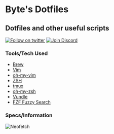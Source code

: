 # Byte's Dotfiles

## Dotfiles and other useful scripts

[![Follow on twitter](https://img.shields.io/twitter/follow/TheTetrabyte.svg?label=Follow)](https://twitter.com/TheTetrabyte)
[![Join Discord](https://discordapp.com/api/guilds/115570032188194822/embed.png)](https://discord.gg/JbHy7c2)

### Tools/Tech Used

- [Brew](https://brew.sh/)
- [Vim](https://www.vim.org/)
- [oh-my-vim](https://github.com/liangxianzhe/oh-my-vim)
- [ZSH](https://www.zsh.org/)
- [tmux](https://github.com/tmux/tmux)
- [oh-my-zsh](https://github.com/robbyrussell/oh-my-zsh)
- [Vundle](https://github.com/VundleVim/Vundle.vim)
- [FZF Fuzzy Search](https://github.com/junegunn/fzf)

### Specs/Information

![Neofetch](https://i.notifycdn.me/uOuPhKH1.png)
